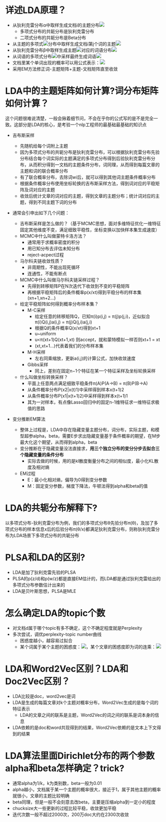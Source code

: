 # 详述LDA原理？
- 从狄利克雷分布α中取样生成文档i的主题分布![](https://tva1.sinaimg.cn/large/006y8mN6gy1g9b8vd6yi8j300c00f0qn.jpg)
    - 多项式分布的共轭分布是狄利克雷分布
    - 二项式分布的共轭分布是Beta分布
- 从主题的多项式![](https://tva1.sinaimg.cn/large/006y8mN6gy1g9b8vd6yi8j300c00f0qn.jpg)分布中取样生成文档i第j个词的主题![](https://tva1.sinaimg.cn/large/006y8mN6gy1g9b8vq647gj300i00e0r3.jpg)
- 从狄利克雷分布β中取样生成主题![](https://tva1.sinaimg.cn/large/006y8mN6gy1g9b8vq647gj300i00e0r3.jpg)对应的词语分布![](https://tva1.sinaimg.cn/large/006y8mN6gy1g9b8u1wbj1j300q00j3y9.jpg)
- 从词语的多项式分布![](https://tva1.sinaimg.cn/large/006y8mN6gy1g9b8u1wbj1j300q00j3y9.jpg)中采样最终生成词语![](https://tva1.sinaimg.cn/large/006y8mN6gy1g9b8uydisuj300n00e0s0.jpg)
- 文档里某个单词出现的概率可以用公式表示：![](https://tva1.sinaimg.cn/large/006y8mN6gy1g9b9y6avdtj306e01jdfo.jpg)
- 采用EM方法修正词-主题矩阵+主题-文档矩阵直至收敛

# LDA中的主题矩阵如何计算?词分布矩阵如何计算？
这个问题很难说清楚，一般会揪着细节问，不会在乎你的公式写的是不是完全一致。这部分是LDA的核心，是考验一个nlp工程师的最基础最基础的知识点
- 吉布斯采样
	- 先随机给每个词附上主题
	- 因为多项式分布的共轭分布是狄利克雷分布，可以根据狄利克雷分布先验分布结合每个词实际的主题满足的多项式分布得到后验狄利克雷分布分布，从而积分得到一文档的主题条件分布，词同理，从而得到每篇文章的主题和词的联合概率分布
	- 有了联合概率分布，去除词wi后，就可以得到其他词主题条件概率分布
	- 根据条件概率分布使用坐标轮换的吉布斯采样方法，得到词对应的平稳矩阵及词对应的主题
	- 收敛后统计文章的词对应的主题，得到文章的主题分布；统计词对应的主题，得到不同主题下词的分布

- 通常会引申出如下几个问题：
	- 吉布斯采样是怎么做的？（基于MCMC思想，面对多维特征优化一维特征固定其他维度不变，满足细致平稳性，坐标变换以加快样本集生成速度）
	- MCMC中什么叫做蒙特卡洛方法？
		- 通常用于求概率密度的积分
		- 用已知分布去评估未知分布
		- reject-acpect过程
	- 马尔科夫链收敛性质？
		- 非周期性，不能出现死循环
		- 连通性，不能有断点
	- MCMC中什么叫做马尔科夫链采样过程？
		- 先得到转移矩阵P在N次迭代下收敛到不变的平稳矩阵
		- 再根据平稳矩阵后的条件概率p(x/xt)得到平稳分布的样本集(xn+1,xn+2...)
	- 给定平稳矩阵如何得到概率分布样本集？
		- M-C采样
			- 给定任意的转移矩阵Q，已知π(i)p(i,j) = π(j)p(j,i)，近似拟合π(i)Q(i,j)a(i,j) = π(j)Q(j,i)a(j,i)
			- 根据Q的条件概率Q(x/xt)得到xt+1
			- u~uniform
			- u<π(xt+1)Q(xt+1,xt) 则accept，就和蒙特模拟一样否则xt+1 = xt
			- (xt,xt+1...)代表着我们的分布样本集
		- M-H采样
			- 左右同乘缩放，更新a(i,j)的计算公式，加快收敛速度
		- Gibbs采样
			- 同上，差别在固定n−1个特征在某一个特征采样及坐标轮换采样
	- 什么叫做坐标转换采样？
		- 平面上任意两点满足细致平稳条件π(A)P(A->B) = π(B)P(B->A)
		- 从条件概率分布P(x2|x(t)1)中采样得到样本x(t+1)2
		- 从条件概率分布P(x1|x(t+1)2)中采样得到样本x(t+1)1
		- 其为一对样本，有点像Lasso回归中的固定n-1维特征求一维特征求极值的思路

- 变分推断EM算法
	- 整体上过程是，LDA中存在隐藏变量主题分布，词分布，实际主题，和模型超参alpha，beta，需要E步求出隐藏变量基于条件概率的期望，在M步最大化这个期望，从而得到alpha，beta
	- 变分推断在于隐藏变量没法直接求，**用三个独立分布的变分分步去拟合三个隐藏变量的条件分布**
		- 实际去做的时候，用的是kl散度衡量分布之间的相似度，最小化KL散度及相对熵
	- EM过程
		- E：最小化相对熵，偏导为0得到变分参数
		- M：固定变分参数，梯度下降法，牛顿法得到alpha和beta的值

# LDA的共轭分布解释下?
以多项式分布-狄利克雷分布为例，我们的多项式分布θ先验分布π(θ)，及加了多项式分布的样本信息x后的后验分布π(θ/x)都满足狄利克雷分布，则称狄利克雷分布为LDA场景下多项式分布的共轭分布


# PLSA和LDA的区别?
- LDA是加了狄利克雷先验的PLSA
- PLSA的p(z/d)和p(w/z)都是直接EM估计的，而LDA都是通过狄利克雷给出的多项式分布参数估计出来的
- LDA是贝叶斯思想，PLSA是MLE

# 怎么确定LDA的topic个数
- 对文档d属于哪个topic有多不确定，这个不确定程度就是Perplexity
- 多次尝试，调优perplexity-topic number曲线
    - 困惑度越小，越容易过拟合
    - 某个词属于某个主题的困惑度：![](https://tva1.sinaimg.cn/large/006y8mN6gy1g9b7zjns8uj305i012jr7.jpg)，某个文章的困惑度即为词的连乘：![](https://tva1.sinaimg.cn/large/006y8mN6gy1g9b83z3d22j304q01dweb.jpg)

# LDA和Word2Vec区别？LDA和Doc2Vec区别？
- LDA比较是doc，word2vec是词
- LDA是生成的每篇文章对k个主题对概率分布，Word2Vec生成的是每个词的特征表示
    - LDA的文章之间的联系是主题，Word2Vec的词之间的联系是词本身的信息
- LDA依赖的是doc和word共现得到的结果，Word2Vec依赖的是文本上下文得到的结果

# LDA算法里面Dirichlet分布的两个参数alpha和beta怎样确定？trick?
- 通常alpha为1/k，k为类别数，beta一般为0.01
- alpha越小，文档属于某一个主题的概率很大，接近于1，属于其他主题的概率就很小，文章的主题比较明确
- beta同理，但是一般不会刻意去改beta，主要是压缩alpha到一定小的程度
- chucksize大一些更新的过程比较平稳，收敛更加平稳
- 迭代次数一般不超过2000次，200万doc大约在2300次收敛